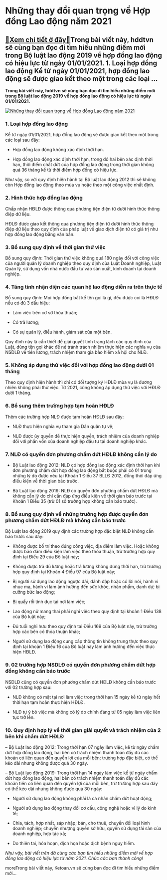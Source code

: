 Những thay đổi quan trọng về Hợp đồng Lao động năm 2021
=======================================================

[:gift:Xem chi tiết ở đây:gift:](https://hddtvn.com/nhung-thay-doi-quan-trong-ve-hop-dong-lao-dong-nam-2021/)Trong bài viết này, hddtvn sẽ cùng bạn đọc đi tìm hiểu những điểm mới trong Bộ luật lao động 2019 về hợp đồng lao động có hiệu lực từ ngày 01/01/2021. 1. Loại hợp đồng lao động Kể từ ngày 01/01/2021, hợp đồng lao động sẽ được giao kết theo một trong các loại …
--------------------------------------------------------------------------------------------------------------------------------------------------------------------------------------------------------------------------------------------------------------------

**Trong bài viết này, hddtvn sẽ cùng bạn đọc đi tìm hiểu những điểm mới trong Bộ luật lao động 2019 về hợp đồng lao động có hiệu lực từ ngày 01/01/2021.**


[![Những thay đổi quan trọng về Hợp đồng Lao động năm 2021](https://hddtvn.com/wp-content/uploads/2021/01/handshake-close-up-executives_1098-1384.jpg "Những thay đổi quan trọng về Hợp đồng Lao động năm 2021")](https://hddtvn.com/wp-content/uploads/2021/01/handshake-close-up-executives_1098-1384.jpg)


### 1. Loại hợp đồng lao động


Kể từ ngày 01/01/2021, hợp đồng lao động sẽ được giao kết theo một trong các loại sau đây:




* Hợp đồng lao động không xác định thời hạn.

* Hợp đồng lao động xác định thời hạn, trong đó hai bên xác định thời hạn, thời điểm chất dứt của hợp đồng lao động trong thời gian không quá 36 tháng kể từ thời điểm hợp đồng có hiệu lực.



Như vậy, so với quy định hiện hành tại Bộ luật lao động 2012 thì sẽ không còn Hợp đồng lao động theo mùa vụ hoặc theo một công việc nhất định.


### 2. Hình thức hợp đồng lao động


Chấp nhận HĐLĐ được thông qua phương tiện điện tử dưới hình thức thông điệp dữ liệu.


HĐLĐ được giao kết thông qua phương tiện điện tử dưới hình thức thông điệp dữ liệu theo quy định của pháp luật về giao dịch điện tử có giá trị như hợp đồng lao động bằng văn bản.


### 3. Bổ sung quy định về thời gian thử việc


Bổ sung quy định: Thời gian thử việc không quá 180 ngày đối với công việc của người quản lý doanh nghiệp theo quy định của Luật Doanh nghiệp, Luật Quản lý, sử dụng vốn nhà nước đầu tư vào sản xuất, kinh doanh tại doanh nghiệp.


### 4. Tăng tính nhận diện các quan hệ lao động diễn ra trên thực tế


Bổ sung quy định: Mọi hợp đồng bất kể tên gọi là gì, đều được coi là HĐLĐ nếu có đủ 3 dấu hiệu:




* Làm việc trên cơ sở thỏa thuận;

* Có trả lương;

* Có sự quản lý, điều hành, giám sát của một bên.



Quy định này là cần thiết để giải quyết tình trạng lách các quy định của Luật, dùng tên gọi khác để né tránh trách nhiệm thực hiện các nghĩa vụ của NSDLĐ về tiền lương, trách nhiệm tham gia bảo hiểm xã hội cho NLĐ.


### 5. Không áp dụng thử việc đối với hợp đồng lao động dưới 01 tháng


Theo quy định hiện hành thì chỉ có đối tượng ký HĐLĐ mùa vụ là đương nhiên không phải thử việc. Từ 2021, cũng không áp dụng thử việc với HĐLĐ dưới 1 tháng.


### 6. Bổ sung thêm trường hợp tạm hoãn HĐLĐ


Thêm các trường hợp NLĐ được tạm hoãn HĐLĐ sau đây:




* NLĐ thực hiện nghĩa vụ tham gia Dân quân tự vệ;

* NLĐ được ủy quyền để thực hiện quyền, trách nhiệm của doanh nghiệp đối với phần vốn của doanh nghiệp đầu tư tại doanh nghiệp khác.



### 7. NLĐ có quyền đơn phương chấm dứt HĐLĐ không cần lý do




* Bộ Luật lao động 2012: NLĐ có hợp đồng lao động xác định thời hạn khi đơn phương chấm dứt hợp đồng lao động bắt buộc phải có 01 trong những lý do được nêu tại Khoản 1 Điều 37 BLLĐ 2012, đồng thời đáp ứng điều kiện về thời gian báo trước.

* Bộ Luật lao động 2019: NLĐ có quyền đơn phương chấm dứt HĐLĐ mà không cần lý do chỉ cần đáp ứng điều kiện về thời gian báo trước tại Khoản 1 Điều 35 (trừ 01 số trường hợp không cần báo trước).



### 8. Bổ sung quy định về những trường hợp được quyền đơn phương chấm dứt HĐLĐ mà không cần báo trước


Bộ Luật lao động 2019 quy định các trường hợp đặc biệt NLĐ không cần báo trước sau đây:




* Không được bố trí theo đúng công việc, địa điểm làm việc. Hoặc không được bảo đảm điều kiện làm việc theo thỏa thuận, trừ trường hợp quy định tại Điều 29 của Bộ luật này;

* Không được trả đủ lương hoặc trả lương không đúng thời hạn, trừ trường hợp quy định tại Khoản 4 Điều 97 của Bộ luật này;

* Bị người sử dụng lao động ngược đãi, đánh đập hoặc có lời nói, hành vi nhục mạ, hành vi làm ảnh hưởng đến sức khỏe, nhân phẩm, danh dự; bị cưỡng bức lao động;

* Bị quấy rối tình dục tại nơi làm việc;

* Lao động nữ mang thai phải nghỉ việc theo quy định tại khoản 1 Điều 138 của Bộ luật này;

* Đủ tuổi nghỉ hưu theo quy định tại Điều 169 của Bộ luật này, trừ trường hợp các bên có thỏa thuận khác;

* Người sử dụng lao động cung cấp thông tin không trung thực theo quy định tại khoản 1 Điều 16 của Bộ luật này làm ảnh hưởng đến việc thực hiện HĐLĐ.



### 9. 02 trường hợp NSDLĐ có quyền đơn phương chấm dứt hợp đồng không cần báo trước


NSDLĐ cũng có quyền đơn phương chấm dứt HĐLĐ không cần báo trước với 02 trường hợp sau:




* NLĐ không có mặt tại nơi làm việc trong thời hạn 15 ngày kể từ ngày hết thời hạn tạm hoãn thực hiện HĐLĐ.

* NLĐ tự ý bỏ việc mà không có lý do chính đáng từ 05 ngày làm việc liên tục trở lên.



### 10. Quy định hợp lý về thời gian giải quyết và trách nhiệm của 2 bên khi chấm dứt HĐLĐ


– Bộ Luật lao động 2012: Trong thời hạn 07 ngày làm việc, kể từ ngày chấm dứt hợp đồng lao động, hai bên có trách nhiệm thanh toán đầy đủ các khoản có liên quan đến quyền lợi của mỗi bên; trường hợp đặc biệt, có thể kéo dài nhưng không được quá 30 ngày.


– Bộ Luật lao động 2019: Trong thời hạn 14 ngày làm việc kể từ ngày chấm dứt hợp đồng lao động, hai bên có trách nhiệm thanh toán đầy đủ các khoản tiền có liên quan đến quyền lợi của mỗi bên, trừ trường hợp sau đây có thể kéo dài nhưng không được quá 30 ngày:




* Người sử dụng lao động không phải là cá nhân chấm dứt hoạt động;

* Người sử dụng lao động thay đổi cơ cấu, công nghệ hoặc vì lý do kinh tế;

* Chia, tách, hợp nhất, sáp nhập; bán, cho thuê, chuyển đổi loại hình doanh nghiệp; chuyển nhượng quyền sở hữu, quyền sử dụng tài sản của doanh nghiệp, hợp tác xã;

* Do thiên tai, hỏa hoạn, địch họa hoặc dịch bệnh nguy hiểm.



*Như vậy, bài viết trên đã cùng các bạn tìm hiểu những điểm mới về hợp đồng lao động có hiệu lực từ năm 2021. Chúc các bạn thành công!*


moreTrong bài viết này, Ketoan.vn sẽ cùng bạn đọc đi tìm hiểu những điểm mới…


